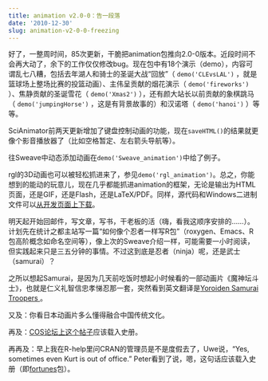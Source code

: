 ```yaml
---
title: animation v2.0-0：告一段落
date: '2010-12-30'
slug: animation-v2-0-0-freezing
---
```


好了，一整周时间，85次更新，干脆把animation包推向2.0-0版本。近段时间不会再大动了，余下的工作仅仅修改bug。现在包中有18个演示（demo），内容可谓乱七八糟，包括去年湖人和骑士的圣诞大战“回放”（ `demo('CLEvsLAL')` ，就是篮球场上整场比赛的投篮动画）、主伟呈贡献的烟花演示（ `demo('fireworks')` ）、焦静贡献的圣诞雪花（ `demo('Xmas2')` ），还有颜大站长以前贡献的象棋跳马（ `demo('jumpingHorse')` ，这是有背景故事的）和汉诺塔（ `demo('hanoi')` ）等等。

SciAnimator前两天更新增加了键盘控制动画的功能，现在`saveHTML()`的结果就更像个影音播放器了（比如空格暂定、左右箭头导航等）。

往Sweave中动态添加动画在`demo('Sweave_animation')`中给了例子。

rgl的3D动画也可以被轻松抓进来了，参见`demo('rgl_animation')`。总之，你能想到的能动的玩意儿，现在几乎都能抓进animation的框架，无论是输出为HTML页面，还是GIF，还是Flash，还是LaTeX/PDF。同样，源代码和Windows二进制文件可以[从开发页面上下载](https://github.com/yihui/animation)。

明天起开始回邮件，写文章，写书，干老板的活（嗨，看我这顺序安排的……）。计划先在统计之都主站写一篇“如何像个忍者一样写R包”（roxygen、Emacs、R包高阶概念如命名空间等），像上次的Sweave介绍一样，可能需要一小时阅读，但实践起来只是三五分钟的事情。不过这到底是忍者（ninja）呢，还是武士（samurai）？

之所以想起Samurai，是因为几天前吃饭时想起小时候看的一部动画片《魔神坛斗士》，也就是仁义礼智信忠孝悌忍那一套，突然看到英文翻译是[Yoroiden Samurai Troopers ](http://en.wikipedia.org/wiki/Ronin_Warriors)。

又及：你看日本动画片多么懂得融合中国传统文化。

再及：[COS论坛上这个帖子](https://cosx.org/cn/topic/103299)应该载入史册。

再再及：早上我在R-help里问CRAN的管理员是不是度假去了，Uwe说，“Yes, sometimes even Kurt is out of office.” Peter看到了说，嗯，这句话应该载入史册（即[fortunes](http://cran.r-project.org/web/packages/fortunes/index.html)包）。
